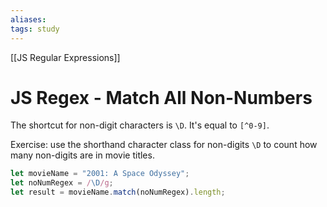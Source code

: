 ```yaml
---
aliases:
tags: study
---
```

[[JS Regular Expressions]]
# JS Regex - Match All Non-Numbers
The shortcut for non-digit characters is `\D`. It's equal to `[^0-9]`.

Exercise: use the shorthand character class for non-digits `\D` to count how many non-digits are in movie titles.

```js
let movieName = "2001: A Space Odyssey";
let noNumRegex = /\D/g;
let result = movieName.match(noNumRegex).length;
```